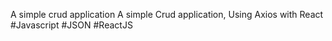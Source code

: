 A simple crud application
A simple Crud application, Using Axios with React 
#Javascript #JSON #ReactJS
